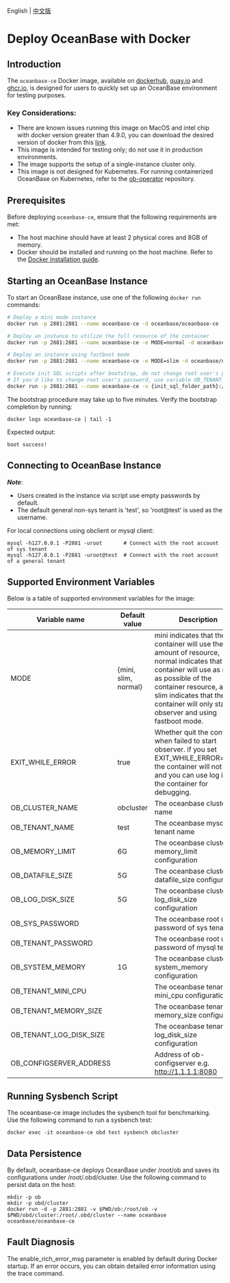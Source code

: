 English | [中文版](./README_CN.md)
# Deploy OceanBase with Docker

## Introduction

The `oceanbase-ce` Docker image, available on [dockerhub](https://hub.docker.com/r/oceanbase/oceanbase-ce), [quay.io](https://quay.io/repository/oceanbase/oceanbase-ce) and [ghcr.io](https://ghcr.io/oceanbase/oceanbase-ce), is designed for users to quickly set up an OceanBase environment for testing purposes.

### Key Considerations:
- There are known issues running this image on MacOS and intel chip with docker version greater than 4.9.0, you can download the desired version of docker from this [link](https://desktop.docker.com/mac/main/amd64/81317/Docker.dmg?_gl=17jelfd_gcl_auOTk5Nzk0MDUwLjE3MTE4ODMyNzM._gaNDQyMjE1MDE5LjE3MTE4ODMyNzQ._ga_XJWPQMJYHQ*MTcxOTIxOTEwMy4xMS4xLjE3MTkyMjEwMTAuNjAuMC4w).
- This image is intended for testing only; do not use it in production environments.
- The image supports the setup of a single-instance cluster only.
- This image is not designed for Kubernetes. For running containerized OceanBase on Kubernetes, refer to the [ob-operator](https://github.com/oceanbase/ob-operator) repository.

## Prerequisites

Before deploying `oceanbase-ce`, ensure that the following requirements are met:
- The host machine should have at least 2 physical cores and 8GB of memory.
- Docker should be installed and running on the host machine. Refer to the [Docker installation guide](https://docs.docker.com/get-docker/).

## Starting an OceanBase Instance

To start an OceanBase instance, use one of the following `docker run` commands:

```bash
# Deploy a mini mode instance
docker run -p 2881:2881 --name oceanbase-ce -d oceanbase/oceanbase-ce

# Deploy an instance to utilize the full resource of the container
docker run -p 2881:2881 --name oceanbase-ce -e MODE=normal -d oceanbase/oceanbase-ce

# Deploy an instance using fastboot mode
docker run -p 2881:2881 --name oceanbase-ce -e MODE=slim -d oceanbase/oceanbase-ce

# Execute init SQL scripts after bootstrap, do not change root user's password in SQL scripts. 
# If you'd like to change root user's password, use variable OB_TENANT_PASSWORD.
docker run -p 2881:2881 --name oceanbase-ce -v {init_sql_folder_path}:/root/boot/init.d -d oceanbase/oceanbase-ce
```

The bootstrap procedure may take up to five minutes. Verify the bootstrap completion by running:

```
docker logs oceanbase-ce | tail -1
```

Expected output:
```
boot success!
```

## Connecting to OceanBase Instance
***Note***:
- Users created in the instance via script use empty passwords by default.
- The default general non-sys tenant is 'test', so 'root@test' is used as the username.

For local connections using obclient or mysql client:
```
mysql -h127.0.0.1 -P2881 -uroot       # Connect with the root account of sys tenant
mysql -h127.0.0.1 -P2881 -uroot@test  # Connect with the root account of a general tenant
```

## Supported Environment Variables
Below is a table of supported environment variables for the image:

| Variable name           | Default value        | Description                                                                                                                                                                                                                                                                                                                                                                                                                                               |
|-------------------------|----------------------|-----------------------------------------------------------------------------------------------------------------------------------------------------------------------------------------------------------------------------------------------------------------------------------------------------------------------------------------------------------------------------------------------------------------------------------------------------------|
| MODE                    | {mini, slim, normal} | mini indicates that the container will use the least amount of resource, normal indicates that the container will use as much as possible of the container resource, and slim indicates that the container will only start observer and using fastboot mode.                                                                                                                                                                                              |
| EXIT_WHILE_ERROR        | true                 | Whether quit the container when failed to start observer. if you set EXIT_WHILE_ERROR=false, the container will not exit and you can use log into the container for debugging.                                                                                                                                                                                                                                                                            |
| OB_CLUSTER_NAME         | obcluster            | The oceanbase cluster name                                                                                                                                                                                                                                                                                                                                                                                                                                |
| OB_TENANT_NAME          | test                 | The oceanbase mysql tenant name                                                                                                                                                                                                                                                                                                                                                                                                                           |
| OB_MEMORY_LIMIT         | 6G                   | The oceanbase cluster memory_limit configuration                                                                                                                                                                                                                                                                                                                                                                                                          |
| OB_DATAFILE_SIZE        | 5G                   | The oceanbase cluster datafile_size configuration                                                                                                                                                                                                                                                                                                                                                                                                         |
| OB_LOG_DISK_SIZE        | 5G                   | The oceanbase cluster log_disk_size configuration                                                                                                                                                                                                                                                                                                                                                                                                         |
| OB_SYS_PASSWORD         |                      | The oceanbase root user password of sys tenant                                                                                                                                                                                                                                                                                                                                                                                                            |
| OB_TENANT_PASSWORD      |                      | The oceanbase root user password of mysql tenant                                                                                                                                                                                                                                                                                                                                                                                                          |
| OB_SYSTEM_MEMORY        | 1G                   | The oceanbase cluster system_memory configuration                                                                                                                                                                                                                                                                                                                                                                                                         |
| OB_TENANT_MINI_CPU      |                      | The oceanbase tenant mini_cpu configuration                                                                                                                                                                                                                                                                                                                                                                                                               |
| OB_TENANT_MEMORY_SIZE   |                      | The oceanbase tenant memory_size configuration                                                                                                                                                                                                                                                                                                                                                                                                            |
| OB_TENANT_LOG_DISK_SIZE |                      | The oceanbase tenant log_disk_size configuration                                                                                                                                                                                                                                                                                                                                                                                                          |
| OB_CONFIGSERVER_ADDRESS |                      | Address of ob-configserver e.g. http://1.1.1.1:8080                                                                                                                                                                                                                                                                                                                                                                                                       |
## Running Sysbench Script
The oceanbase-ce image includes the sysbench tool for benchmarking. Use the following command to run a sysbench test:
```
docker exec -it oceanbase-ce obd test sysbench obcluster
```

## Data Persistence
By default, oceanbase-ce deploys OceanBase under /root/ob and saves its configurations under /root/.obd/cluster. Use the following command to persist data on the host:

```
mkdir -p ob
mkdir -p obd/cluster
docker run -d -p 2881:2881 -v $PWD/ob:/root/ob -v $PWD/obd/cluster:/root/.obd/cluster --name oceanbase oceanbase/oceanbase-ce
```

## Fault Diagnosis
The enable_rich_error_msg parameter is enabled by default during Docker startup. If an error occurs, you can obtain detailed error information using the trace command.
